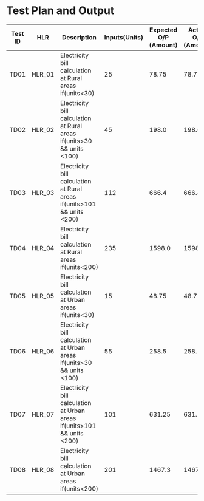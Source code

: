 # **Test Plan and Output**

|Test ID| HLR | Description| Inputs(Units)|Expected O/P (Amount)| Actual O/P (Amount)|
--- | --- | --- | --- | --- | --- |
|TD01|HLR_01|Electricity bill calculation at Rural areas if(units<30)|   25|  78.75| 78.75|
|TD02|HLR_02|Electricity bill calculation at Rural areas if(units>30 && units <100)|   45|  198.0|  198.0|
|TD03|HLR_03|Electricity bill calculation at Rural areas if(units>101 && units <200)|  112|  666.4| 666.4|
|TD04|HLR_04|Electricity bill calculation at Rural areas if(units<200)|   235|  1598.0|  1598.0|
|TD05|HLR_05|Electricity bill calculation at Urban areas if(units<30)|   15|   48.75|   48.75|
|TD06|HLR_06|Electricity bill calculation at Urban areas if(units>30 && units <100)|   55|  258.5| 258.5|
|TD07|HLR_07|Electricity bill calculation at Urban areas if(units>101 && units <200)|   101|   631.25|   631.25|
|TD08|HLR_08|Electricity bill calculation at Urban areas if(units<200)|   201|   1467.3| 1467.3|